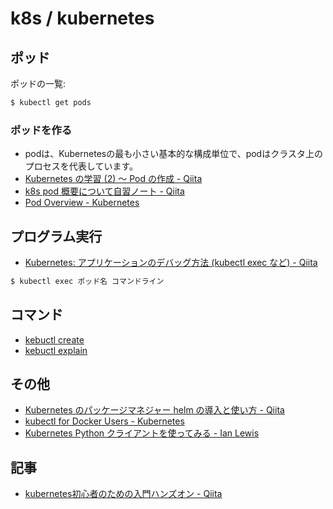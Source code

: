 # k8s / kubernetes

## ポッド


ポッドの一覧:

~~~bash 
$ kubectl get pods
~~~

### ポッドを作る

- podは、Kubernetesの最も小さい基本的な構成単位で、podはクラスタ上のプロセスを代表しています。
- [Kubernetes の学習 (2) ～ Pod の作成 - Qiita](https://qiita.com/Arturias/items/62499b961b5d7375f608)
- [k8s pod 概要について自習ノート - Qiita](https://qiita.com/MahoTakara/items/f5130bb6e9e493c46c6b)
- [Pod Overview - Kubernetes](https://kubernetes.io/docs/concepts/workloads/pods/pod-overview/)

## プログラム実行

- [Kubernetes: アプリケーションのデバッグ方法 (kubectl exec など) - Qiita](https://qiita.com/tkusumi/items/a62c209972bd0d4913fc)

~~~bash
$ kubectl exec ポッド名 コマンドライン
~~~

## コマンド

- [kebuctl create](kubctl.create.md)
- [kebuctl explain](kubctl.explain.md)

## その他

- [Kubernetes のパッケージマネジャー helm の導入と使い方 - Qiita](https://qiita.com/quickguard/items/48ea2b69395afde3517b)
- [kubectl for Docker Users - Kubernetes](https://kubernetes.io/docs/reference/kubectl/docker-cli-to-kubectl/)
- [Kubernetes Python クライアントを使ってみる - Ian Lewis](https://www.ianlewis.org/jp/kubernetes-python)

## 記事

- [kubernetes初心者のための入門ハンズオン - Qiita](https://qiita.com/mihirat/items/ebb0833d50c882398b0f)